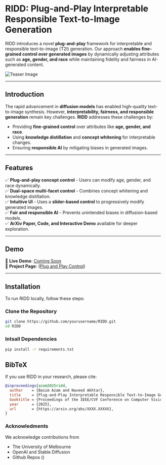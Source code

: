 # RIDD: Plug-and-Play Interpretable Responsible Text-to-Image Generation

RIDD introduces a novel **plug-and-play** framework for interpretable and responsible text-to-image (T2I) generation. Our approach **enables fine-grained control over generated images** by dynamically adjusting attributes such as **age, gender, and race** while maintaining fidelity and fairness in AI-generated content.

![Teaser Image](./static/images/cvpr_general_2-03.png)

---

## **Introduction**
The rapid advancement in **diffusion models** has enabled high-quality text-to-image synthesis. However, **interpretability, fairness, and responsible generation** remain key challenges. **RIDD** addresses these challenges by:
- Providing **fine-grained control** over attributes like **age, gender, and race**.
- Using **knowledge distillation** and **concept whitening** for interpretable changes.
- Ensuring **responsible AI** by mitigating biases in generated images.

---

## **Features**
✅ **Plug-and-play concept control** - Users can modify age, gender, and race dynamically.  
✅ **Dual-space multi-facet control** - Combines concept whitening and knowledge distillation.  
✅ **Intuitive UI** - Uses a **slider-based control** to progressively modify generated images.  
✅ **Fair and responsible AI** - Prevents unintended biases in diffusion-based models.  
✅ **ArXiv Paper, Code, and Interactive Demo** available for deeper exploration.

---

## **Demo**
🔗 **Live Demo**: [Coming Soon](#)  
🔗 **Project Page**: ([Plug and Play Control](https://basim-azam.github.io/))  

---

## **Installation**
To run RIDD locally, follow these steps:

### Clone the Repository
```sh
git clone https://github.com/yourusername/RIDD.git
cd RIDD
```

### Intsall Dependencies
```sh
pip install -r requirements.txt
```

## **BibTeX**
If you use RIDD in your research, please cite:

```bibtex
@inproceedings{azam2025ridd,
  author    = {Basim Azam and Naveed Akhtar},
  title     = {Plug-and-Play Interpretable Responsible Text-to-Image Generation via Dual-Space Multi-facet Concept Control},
  booktitle = {Proceedings of the IEEE/CVF Conference on Computer Vision and Pattern Recognition (CVPR)},
  year      = {2025},
  url       = {https://arxiv.org/abs/XXXX.XXXXX},
}
```

### Acknowledments
We acknowledge contributions from
- The University of Melbourne
- OpenAI and Stable Diffusion
- Github Repos ()

